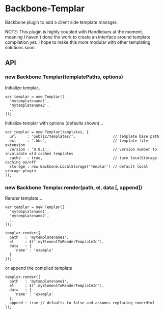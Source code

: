 # Backbone-Templar

Backbone plugin to add a client side template manager.

NOTE: This plugin is highly coupled with Handlebars at the moment, meaning I haven't done the work to create an interface around template compilation yet. I hope to make this more modular with other templating solutions soon.

## API

### new Backbone.Templar(templatePaths, options)
  
  Initialize templar...

    var templar = new Templar([
      'mytemplatename1',
      'mytemplatename2',
      ...
    ]);

  Initialize templar with options (defaults shown)...

    var templar = new Templar(templates, {
      url     : 'public/templates/',                 // template base path
      ext     : '.hbs',                              // template file extension
      version : '0.0.1',                             // version number to invalidate old cached templates
      cache   : true,                                // turn localStorage caching on/off
      storage : new Backbone.LocalStorage('Templar') // default local storage plugin
    });


### new Backbone.Templar.render(path, el, data [, append])
  
  Render template...

    var templar = new Templar([
      'mytemplatename1',
      'mytemplatename2',
      ...
    ]);

    templar.render({
      path   : 'mytemplatename1',
      el     : $('.myElementToRenderTemplateIn'),
      data   : {
        'name' : 'example'
      }
    });

  or append the compiled template

    templar.render({
      path   : 'mytemplatename1',
      el     : $('.myElementToRenderTemplateIn'),
      data   : {
        'name' : 'example'
      },
      append : true // defaults to false and assumes replacing innerHtml
    });

 